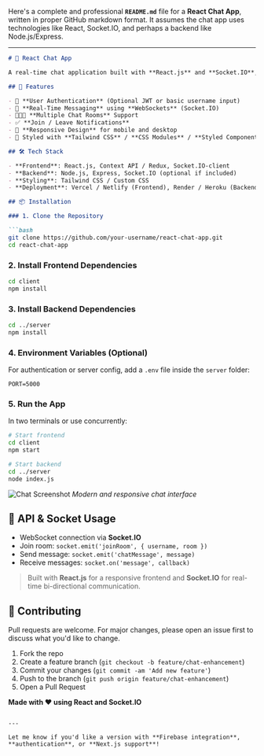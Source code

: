 Here's a complete and professional **`README.md`** file for a **React Chat App**, written in proper GitHub markdown format. It assumes the chat app uses technologies like React, Socket.IO, and perhaps a backend like Node.js/Express.

---

````markdown
# 💬 React Chat App

A real-time chat application built with **React.js** and **Socket.IO**, enabling users to communicate instantly across dynamic chat rooms. This app is responsive, fast, and built for seamless messaging.

## 🚀 Features

- 🔐 **User Authentication** (Optional JWT or basic username input)
- 💬 **Real-Time Messaging** using **WebSockets** (Socket.IO)
- 🧑‍🤝‍🧑 **Multiple Chat Rooms** Support
- ✅ **Join / Leave Notifications**
- 📱 **Responsive Design** for mobile and desktop
- 🎨 Styled with **Tailwind CSS** / **CSS Modules** / **Styled Components**

## 🛠️ Tech Stack

- **Frontend**: React.js, Context API / Redux, Socket.IO-client
- **Backend**: Node.js, Express, Socket.IO (optional if included)
- **Styling**: Tailwind CSS / Custom CSS
- **Deployment**: Vercel / Netlify (Frontend), Render / Heroku (Backend)

## 📦 Installation

### 1. Clone the Repository

```bash
git clone https://github.com/your-username/react-chat-app.git
cd react-chat-app
````

### 2. Install Frontend Dependencies

```bash
cd client
npm install
```

### 3. Install Backend Dependencies

```bash
cd ../server
npm install
```

### 4. Environment Variables (Optional)

For authentication or server config, add a `.env` file inside the `server` folder:

```
PORT=5000
```

### 5. Run the App

In two terminals or use concurrently:

```bash
# Start frontend
cd client
npm start
```

```bash
# Start backend
cd ../server
node index.js
```

![Chat Screenshot](./screenshots/chat-ui.png)
*Modern and responsive chat interface*

## 📄 API & Socket Usage

* WebSocket connection via **Socket.IO**
* Join room: `socket.emit('joinRoom', { username, room })`
* Send message: `socket.emit('chatMessage', message)`
* Receive messages: `socket.on('message', callback)`

> Built with **React.js** for a responsive frontend and **Socket.IO** for real-time bi-directional communication.

## 🙌 Contributing

Pull requests are welcome. For major changes, please open an issue first to discuss what you'd like to change.

1. Fork the repo
2. Create a feature branch (`git checkout -b feature/chat-enhancement`)
3. Commit your changes (`git commit -am 'Add new feature'`)
4. Push to the branch (`git push origin feature/chat-enhancement`)
5. Open a Pull Request



**Made with ❤️ using React and Socket.IO**

```

---

Let me know if you'd like a version with **Firebase integration**, **authentication**, or **Next.js support**!
```


